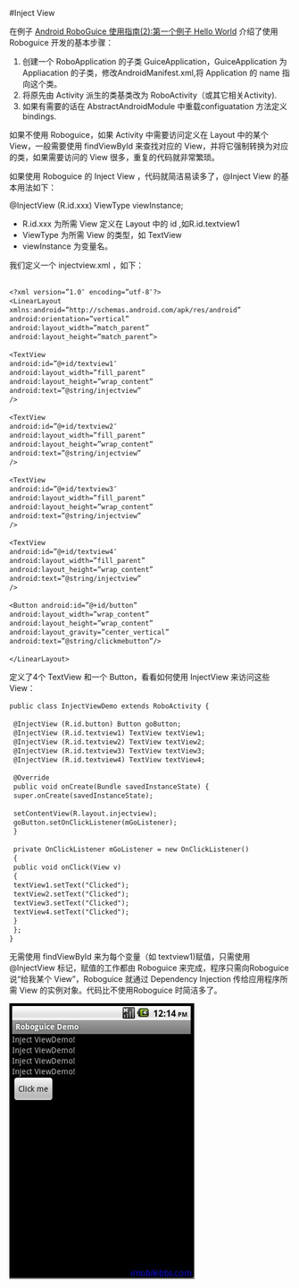 #Inject View

在例子 [Android RoboGuice 使用指南(2):第一个例子 Hello World](http://www.imobilebbs.com/wordpress/?p=2486) 介绍了使用 Roboguice 开发的基本步骤：

1. 创建一个 RoboApplication 的子类 GuiceApplication，GuiceApplication 为 Appliacation 的子类，修改AndroidManifest.xml,将 Application 的 name 指向这个类。
2. 将原先由 Activity 派生的类基类改为 RoboActivity（或其它相关Activity).
3. 如果有需要的话在 AbstractAndroidModule 中重载configuatation 方法定义 bindings.

如果不使用 Roboguice，如果 Activity 中需要访问定义在 Layout 中的某个 View，一般需要使用 findViewById 来查找对应的 View，并将它强制转换为对应的类，如果需要访问的 View 很多，重复的代码就非常繁琐。

如果使用 Roboguice 的 Inject View ，代码就简洁易读多了，@Inject View 的基本用法如下：

@InjectView (R.id.xxx)  ViewType  viewInstance;

+ R.id.xxx 为所需 View 定义在 Layout 中的 id  ,如R.id.textview1
+ ViewType 为所需 View 的类型，如 TextView
+ viewInstance 为变量名。

我们定义一个 injectview.xml ，如下：

```

<?xml version=”1.0″ encoding=”utf-8″?>
<LinearLayout
xmlns:android=”http://schemas.android.com/apk/res/android”
android:orientation=”vertical”
android:layout_width=”match_parent”
android:layout_height=”match_parent”>

<TextView 
android:id=”@+id/textview1″
android:layout_width=”fill_parent”
android:layout_height=”wrap_content”
android:text=”@string/injectview”
/>

<TextView 
android:id=”@+id/textview2″
android:layout_width=”fill_parent”
android:layout_height=”wrap_content”
android:text=”@string/injectview”
/>

<TextView 
android:id=”@+id/textview3″
android:layout_width=”fill_parent”
android:layout_height=”wrap_content”
android:text=”@string/injectview”
/>

<TextView 
android:id=”@+id/textview4″
android:layout_width=”fill_parent”
android:layout_height=”wrap_content”
android:text=”@string/injectview”
/>

<Button android:id=”@+id/button”
android:layout_width=”wrap_content”
android:layout_height=”wrap_content”
android:layout_gravity=”center_vertical”
android:text=”@string/clickmebutton”/>

</LinearLayout>

```

定义了4个 TextView 和一个 Button，看看如何使用 InjectView 来访问这些 View：

```
public class InjectViewDemo extends RoboActivity {

 @InjectView (R.id.button) Button goButton;
 @InjectView (R.id.textview1) TextView textView1;
 @InjectView (R.id.textview2) TextView textView2;
 @InjectView (R.id.textview3) TextView textView3;
 @InjectView (R.id.textview4) TextView textView4;

 @Override
 public void onCreate(Bundle savedInstanceState) {
 super.onCreate(savedInstanceState);

 setContentView(R.layout.injectview);
 goButton.setOnClickListener(mGoListener);
 }

 private OnClickListener mGoListener = new OnClickListener()
 {
 public void onClick(View v)
 {
 textView1.setText("Clicked");
 textView2.setText("Clicked");
 textView3.setText("Clicked");
 textView4.setText("Clicked");
 }
 };
}

```

无需使用 findViewById 来为每个变量（如 textview1)赋值，只需使用@InjectView 标记，赋值的工作都由 Roboguice 来完成，程序只需向Roboguice 说“给我某个 View”，Roboguice 就通过 Dependency Injection 传给应用程序所需 View 的实例对象。代码比不使用Roboguice 时简洁多了。

![](images/15.png)

